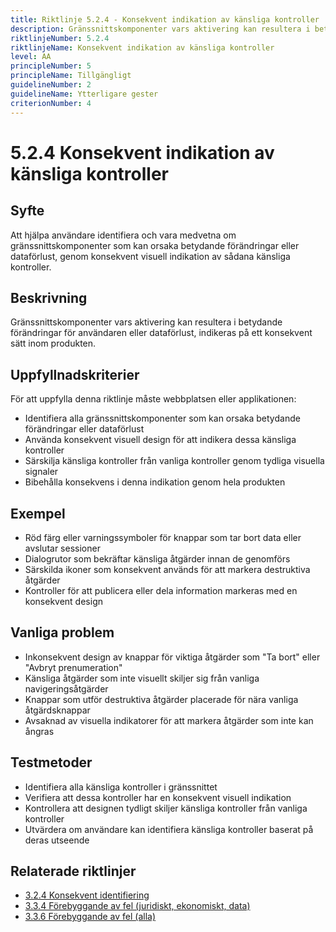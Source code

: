 ```yaml
---
title: Riktlinje 5.2.4 - Konsekvent indikation av känsliga kontroller
description: Gränssnittskomponenter vars aktivering kan resultera i betydande förändringar för användaren eller dataförlust, indikeras på ett konsekvent sätt inom produkten.
riktlinjeNumber: 5.2.4
riktlinjeName: Konsekvent indikation av känsliga kontroller
level: AA
principleNumber: 5
principleName: Tillgängligt
guidelineNumber: 2
guidelineName: Ytterligare gester
criterionNumber: 4
---
```


# 5.2.4 Konsekvent indikation av känsliga kontroller

## Syfte

Att hjälpa användare identifiera och vara medvetna om gränssnittskomponenter som kan orsaka betydande förändringar eller dataförlust, genom konsekvent visuell indikation av sådana känsliga kontroller.

## Beskrivning

Gränssnittskomponenter vars aktivering kan resultera i betydande förändringar för användaren eller dataförlust, indikeras på ett konsekvent sätt inom produkten.

## Uppfyllnadskriterier

För att uppfylla denna riktlinje måste webbplatsen eller applikationen:

- Identifiera alla gränssnittskomponenter som kan orsaka betydande förändringar eller dataförlust
- Använda konsekvent visuell design för att indikera dessa känsliga kontroller
- Särskilja känsliga kontroller från vanliga kontroller genom tydliga visuella signaler
- Bibehålla konsekvens i denna indikation genom hela produkten

## Exempel

- Röd färg eller varningssymboler för knappar som tar bort data eller avslutar sessioner
- Dialogrutor som bekräftar känsliga åtgärder innan de genomförs
- Särskilda ikoner som konsekvent används för att markera destruktiva åtgärder
- Kontroller för att publicera eller dela information markeras med en konsekvent design

## Vanliga problem

- Inkonsekvent design av knappar för viktiga åtgärder som "Ta bort" eller "Avbryt prenumeration"
- Känsliga åtgärder som inte visuellt skiljer sig från vanliga navigeringsåtgärder
- Knappar som utför destruktiva åtgärder placerade för nära vanliga åtgärdsknappar
- Avsaknad av visuella indikatorer för att markera åtgärder som inte kan ångras

## Testmetoder

- Identifiera alla känsliga kontroller i gränssnittet
- Verifiera att dessa kontroller har en konsekvent visuell indikation
- Kontrollera att designen tydligt skiljer känsliga kontroller från vanliga kontroller
- Utvärdera om användare kan identifiera känsliga kontroller baserat på deras utseende

## Relaterade riktlinjer

- [3.2.4 Konsekvent identifiering](/wcag/3/2/4/konsekvent-identifiering)
- [3.3.4 Förebyggande av fel (juridiskt, ekonomiskt, data)](/wcag/3/3/4/forebyggande-av-fel-juridiskt-ekonomiskt-data)
- [3.3.6 Förebyggande av fel (alla)](/wcag/3/3/6/forebyggande-av-fel-alla)
